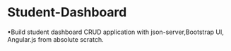 # Student-Dashboard
•Build student dashboard CRUD application with json-server,Bootstrap UI, Angular.js from absolute scratch.

